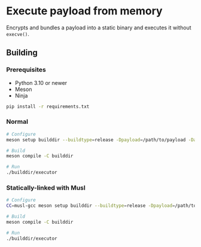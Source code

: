 # Execute payload from memory

Encrypts and bundles a payload into a static binary and executes it without `execve()`.

## Building

### Prerequisites

- Python 3.10 or newer
- Meson
- Ninja

```sh
pip install -r requirements.txt
```

### Normal

```sh
# Configure
meson setup builddir --buildtype=release -Dpayload=/path/to/payload -Daes_key=11223344556677889900aabbccddeeff

# Build
meson compile -C builddir

# Run
./builddir/executor
```

### Statically-linked with Musl

```sh
# Configure
CC=musl-gcc meson setup builddir --buildtype=release -Dpayload=/path/to/payload -Daes_key=11223344556677889900aabbccddeeff

# Build
meson compile -C builddir

# Run
./builddir/executor
```
